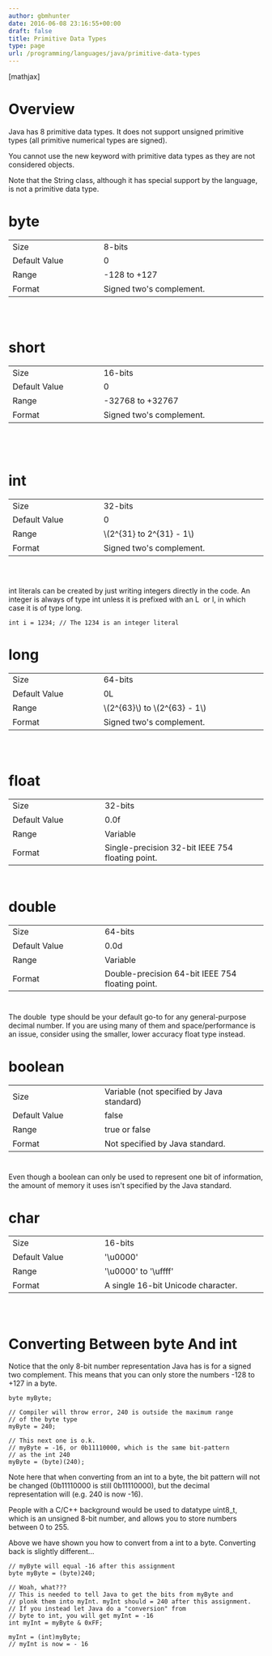 ```yaml
---
author: gbmhunter
date: 2016-06-08 23:16:55+00:00
draft: false
title: Primitive Data Types
type: page
url: /programming/languages/java/primitive-data-types
---
```


[mathjax]

# Overview

Java has 8 primitive data types. It does not support unsigned primitive types (all primitive numerical types are signed).

You cannot use the new keyword with primitive data types as they are not considered objects.

Note that the String class, although it has special support by the language, is not a primitive data type.

# byte

<table width="501" style="height: 157px;" ><tbody ><tr style="height: 28px;" >
<td style="width: 200px; height: 28px;" >Size
</td>
<td style="width: 377px; height: 28px;" >8-bits
</td></tr><tr style="height: 28px;" >
<td style="width: 200px; height: 28px;" >Default Value
</td>
<td style="width: 377px; height: 28px;" >0
</td></tr><tr style="height: 28px;" >
<td style="width: 200px; height: 28px;" >Range
</td>
<td style="width: 377px; height: 28px;" >-128 to +127
</td></tr><tr style="height: 28px;" >
<td style="width: 200px; height: 28px;" >Format
</td>
<td style="width: 377px; height: 28px;" >Signed two's complement.
</td></tr></tbody></table>

# short

<table width="658" style="height: 171px;" ><tbody ><tr style="height: 28px;" >
<td style="width: 218px; height: 28px;" >Size
</td>
<td style="width: 411px; height: 28px;" >16-bits
</td></tr><tr style="height: 28px;" >
<td style="width: 218px; height: 28px;" >Default Value
</td>
<td style="width: 411px; height: 28px;" >0
</td></tr><tr style="height: 28px;" >
<td style="width: 218px; height: 28px;" >Range
</td>
<td style="width: 411px; height: 28px;" >-32768 to +32767
</td></tr><tr style="height: 28px;" >
<td style="width: 218px; height: 28px;" >Format
</td>
<td style="width: 411px; height: 28px;" >Signed two's complement.
</td></tr></tbody></table>

# int

<table width="501" style="height: 157px;" ><tbody ><tr style="height: 28px;" >
<td style="width: 200px; height: 28px;" >Size
</td>
<td style="width: 377px; height: 28px;" >32-bits
</td></tr><tr style="height: 28px;" >
<td style="width: 200px; height: 28px;" >Default Value
</td>
<td style="width: 377px; height: 28px;" >0
</td></tr><tr style="height: 28px;" >
<td style="width: 200px; height: 28px;" >Range
</td>
<td style="width: 377px; height: 28px;" >\(2^{31} to 2^{31} - 1\)
</td></tr><tr style="height: 28px;" >
<td style="width: 200px; height: 28px;" >Format
</td>
<td style="width: 377px; height: 28px;" >Signed two's complement.
</td></tr></tbody></table>

int literals can be created by just writing integers directly in the code. An integer is always of type int unless it is prefixed with an L  or l, in which case it is of type long.
    
    int i = 1234; // The 1234 is an integer literal

# long

<table width="501" style="height: 157px;" ><tbody ><tr style="height: 28px;" >
<td style="width: 200px; height: 28px;" >Size
</td>
<td style="width: 377px; height: 28px;" >64-bits
</td></tr><tr style="height: 28px;" >
<td style="width: 200px; height: 28px;" >Default Value
</td>
<td style="width: 377px; height: 28px;" >0L
</td></tr><tr style="height: 28px;" >
<td style="width: 200px; height: 28px;" >Range
</td>
<td style="width: 377px; height: 28px;" >\(2^{63}\) to \(2^{63} - 1\)
</td></tr><tr style="height: 28.5469px;" >
<td style="width: 200px; height: 28.5469px;" >Format
</td>
<td style="width: 377px; height: 28.5469px;" >Signed two's complement.
</td></tr></tbody></table>

# float

<table width="501" style="height: 157px;" ><tbody ><tr style="height: 28px;" >
<td style="width: 200px; height: 28px;" >Size
</td>
<td style="width: 377px; height: 28px;" >32-bits
</td></tr><tr style="height: 28px;" >
<td style="width: 200px; height: 28px;" >Default Value
</td>
<td style="width: 377px; height: 28px;" >0.0f
</td></tr><tr style="height: 28px;" >
<td style="width: 200px; height: 28px;" >Range
</td>
<td style="width: 377px; height: 28px;" >Variable
</td></tr><tr style="height: 28px;" >
<td style="width: 200px; height: 28px;" >Format
</td>
<td style="width: 377px; height: 28px;" >Single-precision 32-bit IEEE 754 floating point.
</td></tr></tbody></table>

# double

<table width="501" style="height: 157px;" ><tbody ><tr style="height: 28px;" >
<td style="width: 200px; height: 28px;" >Size
</td>
<td style="width: 377px; height: 28px;" >64-bits
</td></tr><tr style="height: 28px;" >
<td style="width: 200px; height: 28px;" >Default Value
</td>
<td style="width: 377px; height: 28px;" >0.0d
</td></tr><tr style="height: 28px;" >
<td style="width: 200px; height: 28px;" >Range
</td>
<td style="width: 377px; height: 28px;" >Variable
</td></tr><tr style="height: 28px;" >
<td style="width: 200px; height: 28px;" >Format
</td>
<td style="width: 377px; height: 28px;" >Double-precision 64-bit IEEE 754 floating point.
</td></tr></tbody></table>

The double  type should be your default go-to for any general-purpose decimal number. If you are using many of them and space/performance is an issue, consider using the smaller, lower accuracy float type instead.

# boolean

<table width="501" style="height: 157px;" ><tbody ><tr style="height: 28px;" >
<td style="width: 200px; height: 28px;" >Size
</td>
<td style="width: 377px; height: 28px;" >Variable (not specified by Java standard)
</td></tr><tr style="height: 28.5469px;" >
<td style="width: 200px; height: 28.5469px;" >Default Value
</td>
<td style="width: 377px; height: 28.5469px;" >false
</td></tr><tr style="height: 28px;" >
<td style="width: 200px; height: 28px;" >Range
</td>
<td style="width: 377px; height: 28px;" >true or false
</td></tr><tr style="height: 28px;" >
<td style="width: 200px; height: 28px;" >Format
</td>
<td style="width: 377px; height: 28px;" >Not specified by Java standard.
</td></tr></tbody></table>

Even though a boolean can only be used to represent one bit of information, the amount of memory it uses isn't specified by the Java standard.

# char

<table width="501" style="height: 157px;" ><tbody ><tr style="height: 28px;" >
<td style="width: 200px; height: 28px;" >Size
</td>
<td style="width: 377px; height: 28px;" >16-bits
</td></tr><tr style="height: 28px;" >
<td style="width: 200px; height: 28px;" >Default Value
</td>
<td style="width: 377px; height: 28px;" >'\u0000'
</td></tr><tr style="height: 28px;" >
<td style="width: 200px; height: 28px;" >Range
</td>
<td style="width: 377px; height: 28px;" >'\u0000' to '\uffff'
</td></tr><tr style="height: 28px;" >
<td style="width: 200px; height: 28px;" >Format
</td>
<td style="width: 377px; height: 28px;" >A single 16-bit Unicode character.
</td></tr></tbody></table>

# Converting Between byte And int

Notice that the only 8-bit number representation Java has is for a signed two complement. This means that you can only store the numbers -128 to +127 in a byte.
    
    byte myByte;
    
    // Compiler will throw error, 240 is outside the maximum range
    // of the byte type
    myByte = 240;  
    
    // This next one is o.k.
    // myByte = -16, or 0b11110000, which is the same bit-pattern
    // as the int 240
    myByte = (byte)(240);
    

Note here that when converting from an int to a byte, the bit pattern will not be changed (0b11110000 is still 0b11110000), but the decimal representation will (e.g. 240 is now -16).

People with a C/C++ background would be used to datatype uint8_t, which is an unsigned 8-bit number, and allows you to store numbers between 0 to 255.

Above we have shown you how to convert from a int to a byte. Converting back is slightly different...
    
    // myByte will equal -16 after this assignment
    byte myByte = (byte)240;
    
    // Woah, what???
    // This is needed to tell Java to get the bits from myByte and 
    // plonk them into myInt. myInt should = 240 after this assignment.
    // If you instead let Java do a "conversion" from
    // byte to int, you will get myInt = -16
    int myInt = myByte & 0xFF;
    
    myInt = (int)myByte;
    // myInt is now = - 16
